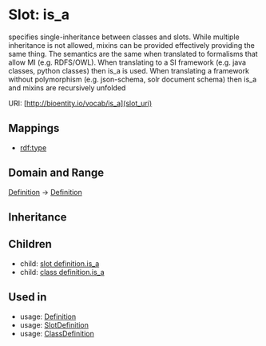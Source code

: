 # Slot: is_a


specifies single-inheritance between classes and slots. While multiple inheritance is not allowed, mixins can be provided effectively providing the same thing. The semantics are the same when translated to formalisms that allow MI (e.g. RDFS/OWL). When translating to a SI framework (e.g. java classes, python classes) then is_a is used. When translating a framework without polymorphism (e.g. json-schema, solr document schema) then is_a and mixins are recursively unfolded

URI: [http://bioentity.io/vocab/is_a](slot_uri)
## Mappings

 * [rdf:type](http://purl.obolibrary.org/obo/rdf_type)
## Domain and Range

[Definition](Definition.md) -> [Definition](Definition.md)
## Inheritance

## Children

 *  child: [slot definition.is_a](slot_definition_is_a.md)
 *  child: [class definition.is_a](class_definition_is_a.md)
## Used in

 *  usage: [Definition](Definition.md)
 *  usage: [SlotDefinition](SlotDefinition.md)
 *  usage: [ClassDefinition](ClassDefinition.md)
